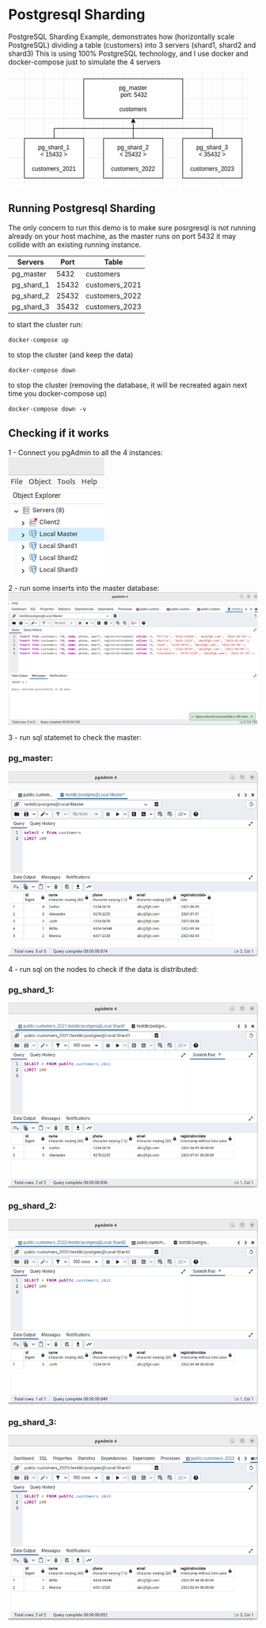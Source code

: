 # Postgresql Sharding 
PostgreSQL Sharding Example, demonstrates how (horizontally scale PostgreSQL) dividing a table (customers) into 3 servers (shard1, shard2 and shard3) 
This is using 100% PostgreSQL technology, and I use docker and docker-compose just to simulate the 4 servers

<img src="readme-imgs/cluster_diagran.png"/>

## Running Postgresql Sharding
The only concern to run this demo is to make sure posrgresql is not running already on your host machine, as the master runs on port 5432 it may collide with an existing running instance.

| Servers     | Port  | Table          |
| ------------| ------|----------------|
| pg_master   | 5432  | customers      |
| pg_shard_1  | 15432 | customers_2021 |
| pg_shard_2  | 25432 | customers_2022 |
| pg_shard_3  | 35432 | customers_2023 |


to start the cluster run:
```
docker-compose up
```
to stop the cluster (and keep the data)
```
docker-compose down
```
to stop the cluster (removing the database, it will be recreated again next time you docker-compose up)
```
docker-compose down -v
```

## Checking if it works
1 - Connect you pgAdmin to all the 4 instances:
<img src="readme-imgs/connections.png"/>

2 - run some inserts into the master database:
<img src="readme-imgs/insert_customer_master.png"/>

3 - run sql statemet to check the master:
### pg_master:
<img src="readme-imgs/customers_master.png"/>

4 - run sql on the nodes to check if the data is distributed:
### pg_shard_1:
<img src="readme-imgs/customers_2021.png"/>

### pg_shard_2:
<img src="readme-imgs/customers_2022.png"/>

### pg_shard_3:
<img src="readme-imgs/customers_2023.png"/>
